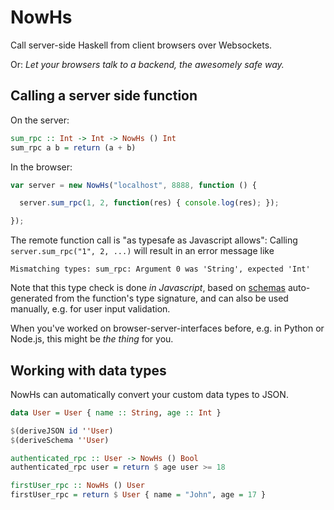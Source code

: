 NowHs
=====

Call server-side Haskell from client browsers over Websockets.

Or: *Let your browsers talk to a backend, the awesomely safe way.*


Calling a server side function
------------------------------

On the server:

```haskell
sum_rpc :: Int -> Int -> NowHs () Int
sum_rpc a b = return (a + b)
```

In the browser:

```javascript
var server = new NowHs("localhost", 8888, function () {

  server.sum_rpc(1, 2, function(res) { console.log(res); });

});
```

The remote function call is "as typesafe as Javascript allows":
Calling `server.sum_rpc("1", 2, ...)` will result in an error message like

```
Mismatching types: sum_rpc: Argument 0 was 'String', expected 'Int'
```

Note that this type check is done *in Javascript*, based on
[schemas](https://github.com/nh2/jsschema) auto-generated from the
function's type signature, and can also be used manually,
e.g. for user input validation.

When you've worked on browser-server-interfaces before, e.g. in Python or Node.js,
this might be *the thing* for you.


Working with data types
-----------------------

NowHs can automatically convert your custom data types to JSON.

```haskell
data User = User { name :: String, age :: Int }

$(deriveJSON id ''User)
$(deriveSchema ''User)

authenticated_rpc :: User -> NowHs () Bool
authenticated_rpc user = return $ age user >= 18

firstUser_rpc :: NowHs () User
firstUser_rpc = return $ User { name = "John", age = 17 }
```
